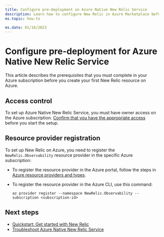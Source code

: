 ```yaml
---
title: Configure pre-deployment on Azure Native New Relic Service
description: Learn how to configure New Relic in Azure Marketplace before deployment.
ms.topic: how-to

ms.date: 01/16/2023
---
```


# Configure pre-deployment for Azure Native New Relic Service

This article describes the prerequisites that you must complete in your Azure subscription before you create your first New Relic resource on Azure.

## Access control

To set up Azure Native New Relic Service, you must have owner access on the Azure subscription. [Confirm that you have the appropriate access](../../role-based-access-control/check-access.md) before you start the setup.

## Resource provider registration

To set up New Relic on Azure, you need to register the `NewRelic.Observability` resource provider in the specific Azure subscription:

- To register the resource provider in the Azure portal, follow the steps in [Azure resource providers and types](../../azure-resource-manager/management/resource-providers-and-types.md).

- To register the resource provider in the Azure CLI, use this command:

  ```azurecli
  az provider register --namespace NewRelic.Observability --subscription <subscription-id>
  ```

## Next steps

- [Quickstart: Get started with New Relic](new-relic-create.md)
- [Troubleshoot Azure Native New Relic Service](new-relic-troubleshoot.md)
